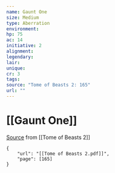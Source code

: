 ```yaml
---
name: Gaunt One
size: Medium
type: Aberration
environment: 
hp: 75
ac: 14
initiative: 2
alignment: 
legendary: 
lair: 
unique: 
cr: 3
tags: 
source: "Tome of Beasts 2: 165"
url: ""
---
```

# [[Gaunt One]]

[Source](zotero://open-pdf/library/items/9UQIAB6R?page=165) from [[Tome of Beasts 2]]

```pdf
{
	"url": "[[Tome of Beasts 2.pdf]]",
	"page": [165]
}
```

